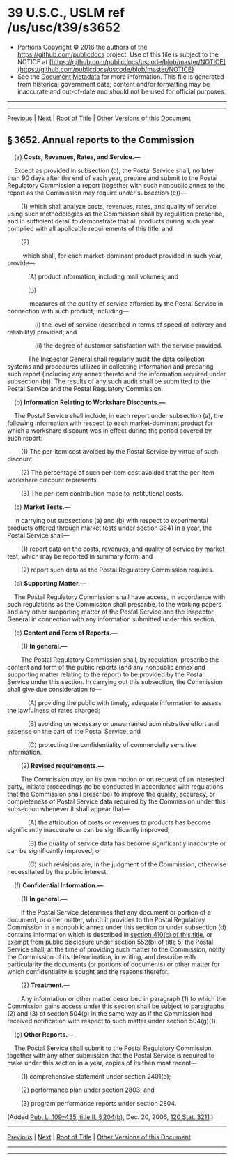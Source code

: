 ---
---

# 39 U.S.C., USLM ref /us/usc/t39/s3652

* Portions Copyright © 2016 the authors of the https://github.com/publicdocs project.
  Use of this file is subject to the NOTICE at [https://github.com/publicdocs/uscode/blob/master/NOTICE](https://github.com/publicdocs/uscode/blob/master/NOTICE)
* See the [Document Metadata](././../../../../../..//README.md) for more information.
  This file is generated from historical government data; content and/or formatting may be inaccurate and out-of-date and should not be used for official purposes.

----------
----------

[Previous](./../../../../../..//us/usc/t39/ptIV/ch36/schIV/m__us_usc_t39_s3651.md) | [Next](./../../../../../..//us/usc/t39/ptIV/ch36/schIV/m__us_usc_t39_s3653.md) | [Root of Title](./../../../../../../) | [Other Versions of this Document](https://publicdocs.github.io/go/links?ns=uslm&ref=%2Fus%2Fusc%2Ft39%2Fs3652)

## § 3652. Annual reports to the Commission

    (a) __Costs, Revenues, Rates, and Service.—__ 

    Except as provided in subsection (c), the Postal Service shall, no later than 90 days after the end of each year, prepare and submit to the Postal Regulatory Commission a report (together with such nonpublic annex to the report as the Commission may require under subsection (e))—

        (1) which shall analyze costs, revenues, rates, and quality of service, using such methodologies as the Commission shall by regulation prescribe, and in sufficient detail to demonstrate that all products during such year complied with all applicable requirements of this title; and

        (2)

         which shall, for each market-dominant product provided in such year, provide—

            (A) product information, including mail volumes; and

            (B)

             measures of the quality of service afforded by the Postal Service in connection with such product, including—

                (i) the level of service (described in terms of speed of delivery and reliability) provided; and

                (ii) the degree of customer satisfaction with the service provided.

            The Inspector General shall regularly audit the data collection systems and procedures utilized in collecting information and preparing such report (including any annex thereto and the information required under subsection (b)). The results of any such audit shall be submitted to the Postal Service and the Postal Regulatory Commission.

    (b) __Information Relating to Workshare Discounts.—__ 

    The Postal Service shall include, in each report under subsection (a), the following information with respect to each market-dominant product for which a workshare discount was in effect during the period covered by such report:

        (1) The per-item cost avoided by the Postal Service by virtue of such discount.

        (2) The percentage of such per-item cost avoided that the per-item workshare discount represents.

        (3) The per-item contribution made to institutional costs.

    (c) __Market Tests.—__ 

    In carrying out subsections (a) and (b) with respect to experimental products offered through market tests under section 3641 in a year, the Postal Service shall—

        (1) report data on the costs, revenues, and quality of service by market test, which may be reported in summary form; and

        (2) report such data as the Postal Regulatory Commission requires.

    (d) __Supporting Matter.—__ 

    The Postal Regulatory Commission shall have access, in accordance with such regulations as the Commission shall prescribe, to the working papers and any other supporting matter of the Postal Service and the Inspector General in connection with any information submitted under this section.

    (e) __Content and Form of Reports.—__ 

        (1) __In general.—__ 

        The Postal Regulatory Commission shall, by regulation, prescribe the content and form of the public reports (and any nonpublic annex and supporting matter relating to the report) to be provided by the Postal Service under this section. In carrying out this subsection, the Commission shall give due consideration to—

            (A) providing the public with timely, adequate information to assess the lawfulness of rates charged;

            (B) avoiding unnecessary or unwarranted administrative effort and expense on the part of the Postal Service; and

            (C) protecting the confidentiality of commercially sensitive information.

        (2) __Revised requirements.—__ 

        The Commission may, on its own motion or on request of an interested party, initiate proceedings (to be conducted in accordance with regulations that the Commission shall prescribe) to improve the quality, accuracy, or completeness of Postal Service data required by the Commission under this subsection whenever it shall appear that—

            (A) the attribution of costs or revenues to products has become significantly inaccurate or can be significantly improved;

            (B) the quality of service data has become significantly inaccurate or can be significantly improved; or

            (C) such revisions are, in the judgment of the Commission, otherwise necessitated by the public interest.

    (f) __Confidential Information.—__ 

        (1) __In general.—__ 

        If the Postal Service determines that any document or portion of a document, or other matter, which it provides to the Postal Regulatory Commission in a nonpublic annex under this section or under subsection (d) contains information which is described in [section 410(c) of this title][/us/usc/t39/s410/c], or exempt from public disclosure under [section 552(b) of title 5][/us/usc/t5/s552/b], the Postal Service shall, at the time of providing such matter to the Commission, notify the Commission of its determination, in writing, and describe with particularity the documents (or portions of documents) or other matter for which confidentiality is sought and the reasons therefor.

        (2) __Treatment.—__ 

        Any information or other matter described in paragraph (1) to which the Commission gains access under this section shall be subject to paragraphs (2) and (3) of section 504(g) in the same way as if the Commission had received notification with respect to such matter under section 504(g)(1).

    (g) __Other Reports.—__ 

    The Postal Service shall submit to the Postal Regulatory Commission, together with any other submission that the Postal Service is required to make under this section in a year, copies of its then most recent—

        (1) comprehensive statement under section 2401(e);

        (2) performance plan under section 2803; and

        (3) program performance reports under section 2804.

(Added [Pub. L. 109–435, title II, § 204(b)][/us/pl/109/435/s204/b], Dec. 20, 2006, [120 Stat. 3211][/us/stat/120/3211].)

----------

[Previous](./../../../../../..//us/usc/t39/ptIV/ch36/schIV/m__us_usc_t39_s3651.md) | [Next](./../../../../../..//us/usc/t39/ptIV/ch36/schIV/m__us_usc_t39_s3653.md) | [Root of Title](./../../../../../../) | [Other Versions of this Document](https://publicdocs.github.io/go/links?ns=uslm&ref=%2Fus%2Fusc%2Ft39%2Fs3652)

----------
----------

[/us/usc/t39/s410/c]: https://publicdocs.github.io/go/links?ns=uslm&ref=%2Fus%2Fusc%2Ft39%2Fs410%2Fc
[/us/usc/t5/s552/b]: https://publicdocs.github.io/go/links?ns=uslm&ref=%2Fus%2Fusc%2Ft5%2Fs552%2Fb
[/us/pl/109/435/s204/b]: https://publicdocs.github.io/go/links?ns=uslm&ref=%2Fus%2Fpl%2F109%2F435%2Fs204%2Fb
[/us/stat/120/3211]: https://publicdocs.github.io/go/links?ns=uslm&ref=%2Fus%2Fstat%2F120%2F3211


